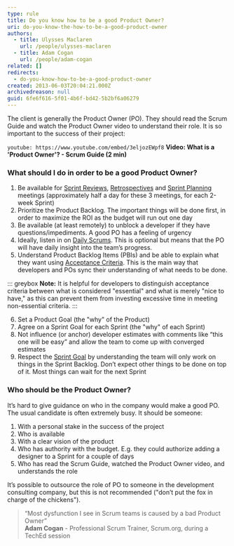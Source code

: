 ```yaml
---
type: rule
title: Do you know how to be a good Product Owner?
uri: do-you-know-the-how-to-be-a-good-product-owner
authors:
  - title: Ulysses Maclaren
    url: /people/ulysses-maclaren
  - title: Adam Cogan
    url: /people/adam-cogan
related: []
redirects:
  - do-you-know-how-to-be-a-good-product-owner
created: 2013-06-03T20:04:21.000Z
archivedreason: null
guid: 6fe6f616-5f01-4b6f-bd42-5b2bf6a06279
---
```


The client is generally the Product Owner (PO). They should read the Scrum Guide and watch the Product Owner video to understand their role. It is so important to the success of their project:

<!--endintro-->

`youtube: https://www.youtube.com/embed/3eljozEWpf8`
**Video: What is a 'Product Owner'? - Scrum Guide (2 min)**
 
### What should I do in order to be a good Product Owner?

1. Be available for [Sprint Reviews](/do-you-know-what-happens-at-a-sprint-review-meeting), [Retrospectives](/do-you-know-what-happens-at-a-sprint-retrospective-meeting) and [Sprint Planning](/do-you-know-what-happens-at-a-sprint-planning-meeting) meetings (approximately half a day for these 3 meetings, for each 2-week Sprint)
2. Prioritize the Product Backlog. The important things will be done first, in order to maximize the ROI as the budget will run out one day
3. Be available (at least remotely) to unblock a developer if they have questions/impediments. A good PO has a feeling of urgency
4. Ideally, listen in on [Daily Scrums](/methodology-daily-scrums). This is optional but means that the PO will have daily insight into the team’s progress.
5. Understand Product Backlog Items (PBIs) and be able to explain what they want using [Acceptance Criteria](/acceptance-criteria). This is the main way that developers and POs sync their understanding of what needs to be done.  

::: greybox
**Note:** It is helpful for developers to distinguish acceptance criteria between what is considered "essential" and what is merely "nice to have," as this can prevent them from investing excessive time in meeting non-essential criteria.
:::

6. Set a Product Goal (the "why" of the Product)
7. Agree on a Sprint Goal for each Sprint (the "why" of each Sprint)
8. Not influence (or anchor) developer estimates with comments like “this one will be easy” and allow the team to come up with converged estimates
9. Respect the [Sprint Goal](/sprint-forecast) by understanding the team will only work on things in the Sprint Backlog. Don’t expect other things to be done on top of it. Most things can wait for the next Sprint

### Who should be the Product Owner?

It’s hard to give guidance on who in the company would make a good PO. The usual candidate is often extremely busy. It should be someone:

1. With a personal stake in the success of the project
2. Who is available
3. With a clear vision of the product
4. Who has authority with the budget. E.g. they could authorize adding a designer to a Sprint for a couple of days
5. Who has read the Scrum Guide, watched the Product Owner video, and understands the role

It’s possible to outsource the role of PO to someone in the development consulting company, but this is not recommended ("don’t put the fox in charge of the chickens").

> “Most dysfunction I see in Scrum teams is caused by a bad Product Owner”   
> **Adam Cogan** - Professional Scrum Trainer, Scrum.org, during a TechEd session
